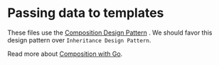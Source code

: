 # Passing data to templates

These files use the [Composition Design Pattern](https://en.wikipedia.org/wiki/Composition_over_inheritance) . We should favor this design pattern over `Inheritance Design Pattern`.

Read more about [Composition with Go](https://www.goinggo.net/2015/09/composition-with-go.html).